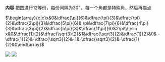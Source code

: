 **内容**
把圆进行12等份，每份间隔为$30^\circ$，每一个角都是特殊角，然后再描点

$\begin{array}{c|c}x&0&\dfrac{\pi}{6}&\dfrac{\pi}{3}&\dfrac{\pi}{2}&\dfrac{2\pi}{3}&\dfrac{5\pi}{6}&
\pi&\dfrac{7\pi}{6}&\dfrac{4\pi}{3}&\dfrac{3\pi}{2}&\dfrac{5\pi}{3}&\dfrac{11\pi}{6}&2\pi\\\ 
\sin x&0&\dfrac{1}{2}&\dfrac{\sqrt3}{2}&1&\dfrac{\sqrt3}{2}&\dfrac{1}{2}&0&
-\dfrac{1}{2}&-\dfrac{\sqrt3}{2}&-1&-\dfrac{\sqrt3}{2}&-\dfrac{1}{2}&0\end{array}$

<img src="E:\Math\work_space\math\005-入门课程-解析几何\098 resources\正弦函数图形绘制.png">

<img src="E:\Math\work_space\math\005-入门课程-解析几何\098 resources\正弦函数图像.png">
